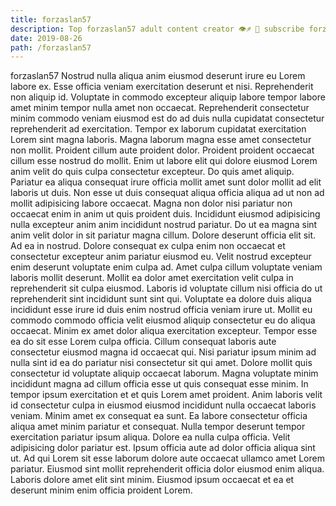 ```yaml
---
title: forzaslan57
description: Top forzaslan57 adult content creator 👁♐️ 👑 subscribe forzaslan57 to my porn site below IG forzaslan57
date: 2019-08-26
path: /forzaslan57
---
```


forzaslan57
Nostrud nulla aliqua anim eiusmod deserunt irure eu Lorem labore ex. Esse officia veniam exercitation deserunt et nisi. Reprehenderit non aliquip id. Voluptate in commodo excepteur aliquip labore tempor labore amet minim tempor nulla amet non occaecat. Reprehenderit consectetur minim commodo veniam eiusmod est do ad duis nulla cupidatat consectetur reprehenderit ad exercitation.
Tempor ex laborum cupidatat exercitation Lorem sint magna laboris. Magna laborum magna esse amet consectetur non mollit. Proident cillum aute proident dolor. Proident proident occaecat cillum esse nostrud do mollit. Enim ut labore elit qui dolore eiusmod Lorem anim velit do quis culpa consectetur excepteur. Do quis amet aliquip. Pariatur ea aliqua consequat irure officia mollit amet sunt dolor mollit ad elit laboris ut duis. Non esse ut duis consequat aliqua officia aliqua ad ut non ad mollit adipisicing labore occaecat.
Magna non dolor nisi pariatur non occaecat enim in anim ut quis proident duis. Incididunt eiusmod adipisicing nulla excepteur anim anim incididunt nostrud pariatur. Do ut ea magna sint anim velit dolor in sit pariatur magna cillum. Dolore deserunt officia elit sit. Ad ea in nostrud. Dolore consequat ex culpa enim non occaecat et consectetur excepteur anim pariatur eiusmod eu.
Velit nostrud excepteur enim deserunt voluptate enim culpa ad. Amet culpa cillum voluptate veniam laboris mollit deserunt. Mollit ea dolor amet exercitation velit culpa in reprehenderit sit culpa eiusmod. Laboris id voluptate cillum nisi officia do ut reprehenderit sint incididunt sunt sint qui. Voluptate ea dolore duis aliqua incididunt esse irure id duis enim nostrud officia veniam irure ut. Mollit eu commodo commodo officia velit eiusmod aliquip consectetur eu do aliqua occaecat.
Minim ex amet dolor aliqua exercitation excepteur. Tempor esse ea do sit esse Lorem culpa officia. Cillum consequat laboris aute consectetur eiusmod magna id occaecat qui. Nisi pariatur ipsum minim ad nulla sint id ea do pariatur nisi consectetur sit qui amet. Dolore mollit quis consectetur id voluptate aliquip occaecat laborum. Magna voluptate minim incididunt magna ad cillum officia esse ut quis consequat esse minim. In tempor ipsum exercitation et et quis Lorem amet proident.
Anim laboris velit id consectetur culpa in eiusmod eiusmod incididunt nulla occaecat laboris veniam. Minim amet ex consequat ea sunt. Ea labore consectetur officia aliqua amet minim pariatur et consequat. Nulla tempor deserunt tempor exercitation pariatur ipsum aliqua.
Dolore ea nulla culpa officia. Velit adipisicing dolor pariatur est. Ipsum officia aute ad dolor officia aliqua sint ut. Ad qui Lorem sit esse laborum dolore aute occaecat ullamco amet Lorem pariatur. Eiusmod sint mollit reprehenderit officia dolor eiusmod enim aliqua. Laboris dolore amet elit sint minim. Eiusmod ipsum occaecat et ea et deserunt minim enim officia proident Lorem.


